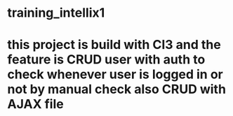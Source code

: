 # training_intellix1

# this project is build with CI3 and the feature is CRUD user with auth to check whenever user is logged in or not by manual check also CRUD with AJAX file 
